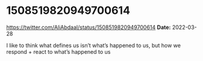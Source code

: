 # 1508519820949700614
https://twitter.com/AliAbdaal/status/1508519820949700614
**Date:** 2022-03-28

I like to think what defines us isn’t what’s happened to us, but how we respond + react to what’s happened to us
